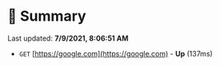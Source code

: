 # 📖 Summary
Last updated: **7/9/2021, 8:06:51 AM**

- `GET` [https://google.com](https://google.com) - **Up** (137ms)

